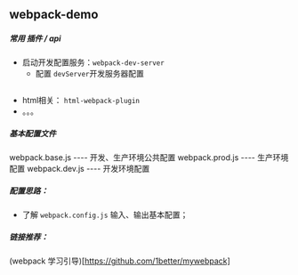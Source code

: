 ## webpack-demo

##### 常用 插件 / api
+ 启动开发配置服务：`webpack-dev-server`
    + 配置 `devServer`开发服务器配置
    ```javascript
    
    ```
+ html相关： `html-webpack-plugin`
+ 。。。

##### 基本配置文件
webpack.base.js   ---- 开发、生产环境公共配置
webpack.prod.js   ---- 生产环境配置
webpack.dev.js    ---- 开发环境配置

##### 配置思路：
+ 了解 `webpack.config.js` 输入、输出基本配置；

##### 链接推荐：
(webpack 学习引导)[https://github.com/1better/mywebpack]
